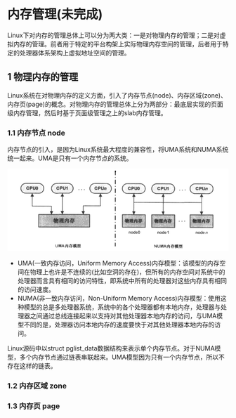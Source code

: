 # 内存管理(未完成)

Linux下对内存的管理总体上可以分为两大类：一是对物理内存的管理；二是对虚拟内存的管理。前者用于特定的平台构架上实际物理内存空间的管理，后者用于特定的处理器体系架构上虚拟地址空间的管理。

## 1 物理内存的管理

Linux系统在对物理内存的定义方面，引入了内存节点(node)、内存区域(zone)、内存页(page)的概念。对物理内存的管理总体上分为两部分：最底层实现的页面级内存管理，然后时基于页面级管理之上的slab内存管理。

### 1.1 内存节点 node

内存节点的引入，是因为Linux系统最大程度的兼容性，将UMA系统和NUMA系统统一起来。UMA是只有一个内存节点的系统。

![image-20240110174440239](figures/image-20240110174440239.png)

- UMA(一致内存访问，Uniform Memory Access)内存模型：该模型的内存空间在物理上也许是不连续的(比如空洞的存在)，但所有的内存空间对系统中的处理器而言具有相同的访问特性，即系统中所有的处理器对这些内存具有相同的访问速度。
- NUMA(非一致内存访问，Non-Uniform Memory Access)内存模型：使用这种模型的总是多处理器系统，系统中的各个处理器都有本地内存，处理器与处理器之间通过总线连接起来以支持对其他处理器本地内存的访问，与UMA模型不同的是，处理器访问本地内存的速度要快于对其他处理器本地内存的访问。

Linux源码中以struct pglist_data数据结构来表示单个内存节点。对于NUMA模型，多个内存节点通过链表串联起来。UMA模型因为只有一个内存节点，所以不存在这样的链表。


### 1.2 内存区域 zone

### 1.3 内存页 page
